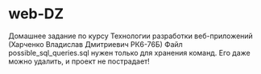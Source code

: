 # web-DZ
 Домашнее задание по курсу Технологии разработки веб-приложений (Харченко Владислав Дмитриевич РК6-76Б)
 Файл possible_sql_queries.sql нужен только для хранения команд. Его даже можно удалить, и проект не пострадает!
